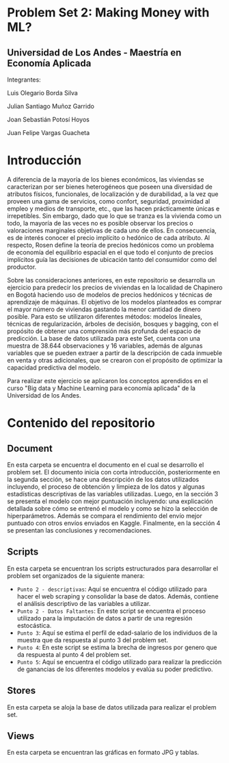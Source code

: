 # Problem Set 2: Making Money with ML?

## Universidad de Los Andes - Maestría en Economía Aplicada

Integrantes:

Luis Olegario Borda Silva

Julian Santiago Muñoz Garrido

Joan Sebastián Potosí Hoyos

Juan Felipe Vargas Guacheta

# Introducción

A diferencia de la mayoría de los bienes económicos, las viviendas se caracterizan por ser bienes heterogéneos que poseen una diversidad de atributos físicos, funcionales, de localización y de durabilidad, a la vez que proveen una gama de servicios, como confort, seguridad, proximidad al empleo y medios de transporte, etc., que las hacen prácticamente únicas e irrepetibles. Sin embargo, dado que lo que se tranza es la vivienda como un todo, la mayoría de las veces no es posible observar los precios o valoraciones marginales objetivas de cada uno de ellos. En consecuencia, es de interés conocer el precio implícito o hedónico de cada atributo. Al respecto, Rosen define la teoría de precios hedónicos como un problema de economía del equilibrio espacial en el que todo el conjunto de precios implícitos guía las decisiones de ubicación tanto del consumidor como del productor.

Sobre las consideraciones anteriores, en este repositorio se desarrolla un ejercicio para predecir los precios de viviendas en la localidad de Chapinero en Bogotá haciendo uso de modelos de precios hedónicos y técnicas de aprendizaje de máquinas. El objetivo de los modelos planteados es comprar el mayor número de viviendas gastando la menor cantidad de dinero posible. Para esto se utilizaron diferentes métodos: modelos lineales, técnicas de regularización, árboles de decisión, bosques y bagging, con el propósito de obtener una comprensión más profunda del espacio de predicción. La base de datos utilizada para este Set, cuenta con una muestra de 38.644 observaciones y 16 variables, además de algunas variables que se pueden extraer a partir de la descripción de cada inmueble en venta y otras adicionales, que se crearon con el propósito de optimizar la capacidad predictiva del modelo. 

Para realizar este ejercicio se aplicaron los conceptos aprendidos en el curso "Big data y Machine Learning para economía aplicada" de la Universidad de los Andes.

# Contenido del repositorio

## Document
En esta carpeta se encuentra el documento en el cual se desarrollo el problem set. El documento inicia con corta introducción, posteriormente en la segunda sección, se hace una descripción de los datos utilizados incluyendo, el proceso de obtención y limpieza de los datos y algunas estadísticas descriptivas de las variables utilizadas. Luego, en la sección 3 se presenta el modelo con mejor puntuación incluyendo: una explicación detallada sobre cómo se entrenó el modelo y como se hizo la selección de hiperparámetros. Además se compara el rendimiento del envío mejor puntuado con otros envíos enviados en Kaggle. Finalmente, en la sección 4 se presentan las conclusiones y recomendaciones. 

## Scripts

En esta carpeta se encuentran los scripts estructurados para desarrollar el problem set organizados de la siguiente manera:

- `Punto 2 - descriptivas`: Aquí se encuentra el código utilizado para hacer el web scraping y consolidar la base de datos. Además, contiene el análisis descriptivo de las variables a utilizar.
- `Punto 2 - Datos Faltantes`: En este script se encuentra el proceso utilizado para la imputación de datos a partir de una regresión estocástica.
- `Punto 3`: Aquí se estima el perfil de edad-salario de los individuos de la muestra que da respuesta al punto 3 del problem set.
- `Punto 4`: En este script se estima la brecha de ingresos por genero que da respuesta al punto 4 del problem set.
- `Punto 5`: Aquí se encuentra el código utilizado para realizar la predicción de ganancias de los diferentes modelos y evalúa su poder predictivo.

## Stores

En esta carpeta se aloja la base de datos utilizada para realizar el problem set. 

## Views

En esta carpeta se encuentran las gráficas en formato JPG y tablas.




